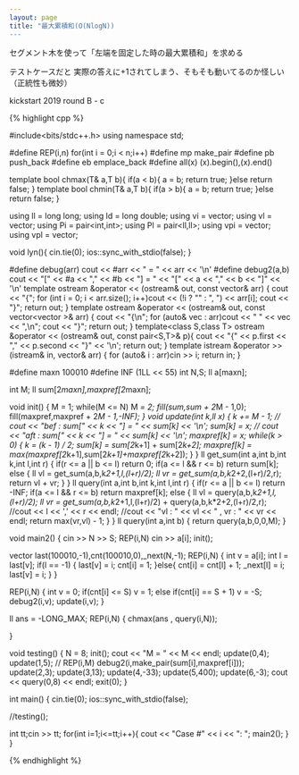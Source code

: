 ```yaml
---
layout: page
title: "最大累積和(O(NlogN))
---
```


セグメント木を使って「左端を固定した時の最大累積和」を求める

テストケースだと 実際の答えに+1されてしまう、そもそも動いてるのか怪しい（正統性も微妙）

kickstart 2019 round B - c

{% highlight cpp %}

#include<bits/stdc++.h>
using namespace std;

#define REP(i,n) for(int i = 0;i < n;i++)
#define mp make_pair
#define pb push_back
#define eb emplace_back
#define all(x) (x).begin(),(x).end()

template<class T> bool chmax(T& a,T b){ if(a < b){ a = b; return true; }else return false; }
template<class T> bool chmin(T& a,T b){ if(a > b){ a = b; return true; }else return false; }

using ll = long long;
using ld = long double;
using vi = vector<int>;
using vl = vector<ll>;
using Pi = pair<int,int>;
using Pl = pair<ll,ll>;
using vpi = vector<Pi>;
using vpl = vector<Pl>;

void lyn(){
  cin.tie(0);
  ios::sync_with_stdio(false);
}

#define debug(arr) cout << #arr << " = " << arr << '\n'
#define debug2(a,b) cout << "[" << #a << "," << #b << "] = " << "[" << a << "," << b << "]" << '\n'
template<class T> ostream &operator << (ostream& out, const vector<T>& arr) {
  cout << "{"; for (int i = 0; i < arr.size(); i++)cout << (!i ? "" : ", ") << arr[i]; cout << "}";
  return out;
}
template<class T> ostream &operator << (ostream& out, const vector<vector<T> >& arr) {
  cout << "{\n"; for (auto& vec : arr)cout << "  " << vec << ",\n"; cout << "}";
  return out;
}
template<class S,class T> ostream &operator << (ostream& out, const pair<S,T>& p){
  cout << "{" << p.first << "," << p.second << "}" << '\n';
  return out;
}
template<class T> istream &operator >> (istream& in, vector<T>& arr) {
  for (auto& i : arr)cin >> i; return in;
}

#define maxn 100010
#define INF (1LL << 55)
int N,S;
ll a[maxn];

int M;
ll sum[2*maxn],maxpref[2*maxn];

void init()
{
  M = 1;
  while(M <= N) M *= 2;
  fill(sum,sum + 2*M - 1,0);
  fill(maxpref,maxpref + 2*M - 1,-INF);
}
void update(int k,ll x)
{
  k += M - 1;
 // cout << "bef : sum[" << k << "] = " << sum[k] << '\n';
  sum[k] = x;
 // cout << "aft : sum[" << k << "] = " << sum[k] << '\n';
  maxpref[k] = x;
  while(k > 0)
  {
    k = (k - 1) / 2;
    sum[k] = sum[2*k+1] + sum[2*k+2];
    maxpref[k] = max(maxpref[2*k+1],sum[2*k+1]+maxpref[2*k+2]);
  }
}
ll get_sum(int a,int b,int k,int l,int r)
{
  if(r <= a || b <= l) return 0;
  if(a <= l && r <= b) return sum[k];
  else
  {
    ll vl = get_sum(a,b,k*2+1,l,(l+r)/2);
    ll vr = get_sum(a,b,k*2+2,(l+r)/2,r);
    return vl + vr;
  }
}
ll query(int a,int b,int k,int l,int r)
{
  if(r <= a || b <= l) return -INF;
  if(a <= l && r <= b) return maxpref[k];
  else
  {
    ll vl = query(a,b,k*2+1,l,(l+r)/2);
    ll vr = get_sum(a,b,k*2+1,l,(l+r)/2) + query(a,b,k*2+2,(l+r)/2,r);
    //cout << l << ',' << r << endl;
    //cout << "vl : " << vl << " , vr : " << vr << endl;
    return max(vr,vl) - 1;
  }
}
ll query(int a,int b)
{
  return query(a,b,0,0,M);
}

void main2()
{
  cin >> N >> S;
  REP(i,N) cin >> a[i];
  init();
  
  vector<int> last(100010,-1),cnt(100010,0),_next(N,-1);
  REP(i,N)
  {
    int v = a[i];
    int l = last[v];
    if(l == -1)
    {
      last[v] = i;
      cnt[i] = 1;
    }else{
      cnt[i] = cnt[l] + 1;
      _next[l] = i;
      last[v] = i;
    }
  }
  
  REP(i,N)
  {
    int v = 0;
    if(cnt[i] <= S) v = 1;
    else if(cnt[i] == S + 1) v = -S;
    debug2(i,v);
    update(i,v);
  }
  
  ll ans = -LONG_MAX;
  REP(i,N)
  {
    chmax(ans , query(i,N));
    
  
}

void testing()
{
  N = 8;
  init();
  cout << "M = " << M << endl;
  update(0,4);
  update(1,5);
 // REP(i,M) debug2(i,make_pair(sum[i],maxpref[i]));
  update(2,3);
  update(3,13);
  update(4,-33);
  update(5,400);
  update(6,-3);
  cout << query(0,8) << endl;
  exit(0);
}

int main()
{
  cin.tie(0);
  ios::sync_with_stdio(false);
  
  //testing();
  
  int tt;cin >> tt;
  for(int i=1;i<=tt;i++){
    cout << "Case #" << i << ": ";
    main2();
  }
}


{% endhighlight %}
